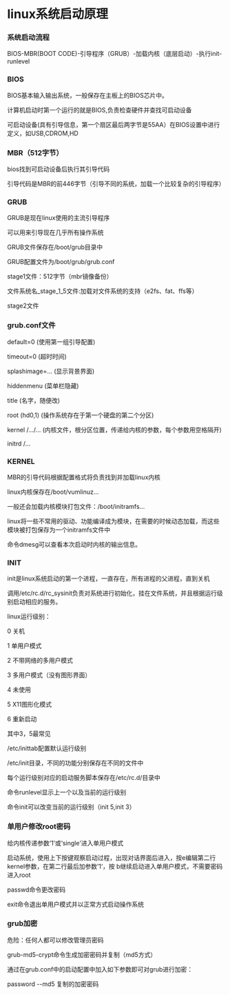 # linux系统启动原理
### 系统启动流程

BIOS-MBR(BOOT CODE)-引导程序（GRUB）-加载内核（底层启动）-执行init-runlevel
### BIOS

BIOS基本输入输出系统，一般保存在主板上的BIOS芯片中。

计算机启动时第一个运行的就是BIOS,负责检查硬件并查找可启动设备

可启动设备(具有引导信息，第一个扇区最后两字节是55AA）在BIOS设置中进行定义，如USB,CDROM,HD

### MBR（512字节）

bios找到可启动设备后执行其引导代码

引导代码是MBR的前446字节（引导不同的系统，加载一个比较复杂的引导程序）

### GRUB

GRUB是现在linux使用的主流引导程序

可以用来引导现在几乎所有操作系统

GRUB文件保存在/boot/grub目录中

GRUB配置文件为/boot/grub/grub.conf

stage1文件：512字节（mbr镜像备份）

文件系统名_stage_1_5文件:加载对文件系统的支持（e2fs、fat、ffs等）

stage2文件

### grub.conf文件

default=0 (使用第一组引导配置)

timeout=0 (超时时间)

splashimage=... (显示背景界面)

hiddenmenu (菜单栏隐藏)

title (名字，随便改)

root (hd0,1)  (操作系统存在于第一个硬盘的第二个分区)

kernel /.../... (内核文件，根分区位置，传递给内核的参数，每个参数用空格隔开)

initrd /...

### KERNEL

MBR的引导代码根据配置格式将负责找到并加载linux内核

linux内核保存在/boot/vumlinuz...

一般还会加载内核模块打包文件：/boot/initramfs...

linux将一些不常用的驱动、功能编译成为模块，在需要的时候动态加载，而这些模块被打包保存为一个initramfs文件中

命令dmesg可以查看本次启动时内核的输出信息。

### INIT

init是linux系统启动的第一个进程，一直存在，所有进程的父进程，直到关机

调用/etc/rc.d/rc_sysinit负责对系统进行初始化，挂在文件系统，并且根据运行级别启动相应的服务。

linux运行级别：

0 关机

1 单用户模式

2 不带网络的多用户模式

3 多用户模式（没有图形界面）

4 未使用

5 X11图形化模式

6 重新启动

其中3，5最常见

/etc/inittab配置默认运行级别

/etc/init目录，不同的功能分别保存在不同的文件中

每个运行级别对应的启动服务脚本保存在/etc/rc.d/目录中

命令runlevel显示上一个以及当前的运行级别

命令init可以改变当前的运行级别（init 5,init 3）

### 单用户修改root密码

给内核传递参数‘1’或‘single'进入单用户模式

启动系统，使用上下按键观察启动过程，出现对话界面后进入，按e编辑第二行kernel参数，在第二行最后加参数’1‘，按
b继续启动进入单用户模式，不需要密码进入root

passwd命令更改密码

exit命令退出单用户模式并以正常方式启动操作系统

### grub加密

危险：任何人都可以修改管理员密码

grub-md5-crypt命令生成加密密码并复制（md5方式）

通过在grub.conf中的启动配置中加入如下参数即可对grub进行加密：

password --md5 复制的加密密码

